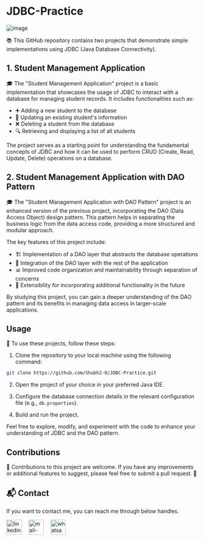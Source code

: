 # JDBC-Practice

![image](https://github.com/Shubh2-0/JDBC-Practice/assets/112773220/36b6c7bd-99d0-4bdc-8d4e-bba118f9b201)


📚 This GitHub repository contains two projects that demonstrate simple implementations using JDBC (Java Database Connectivity).

## 1. Student Management Application

🎓 The "Student Management Application" project is a basic implementation that showcases the usage of JDBC to interact with a database for managing student records. It includes functionalities such as:

- ➕ Adding a new student to the database
- 🔄 Updating an existing student's information
- ❌ Deleting a student from the database
- 🔍 Retrieving and displaying a list of all students

The project serves as a starting point for understanding the fundamental concepts of JDBC and how it can be used to perform CRUD (Create, Read, Update, Delete) operations on a database.

## 2. Student Management Application with DAO Pattern

🎓 The "Student Management Application with DAO Pattern" project is an enhanced version of the previous project, incorporating the DAO (Data Access Object) design pattern. This pattern helps in separating the business logic from the data access code, providing a more structured and modular approach.

The key features of this project include:

- 🏗️ Implementation of a DAO layer that abstracts the database operations
- 🤝 Integration of the DAO layer with the rest of the application
- 📊 Improved code organization and maintainability through separation of concerns
- 🚀 Extensibility for incorporating additional functionality in the future

By studying this project, you can gain a deeper understanding of the DAO pattern and its benefits in managing data access in larger-scale applications.

## Usage

👣 To use these projects, follow these steps:

1. Clone the repository to your local machine using the following command:

```bash
git clone https://github.com/Shubh2-0/JDBC-Practice.git
```

2. Open the project of your choice in your preferred Java IDE.

3. Configure the database connection details in the relevant configuration file (e.g., `db.properties`).

4. Build and run the project.

Feel free to explore, modify, and experiment with the code to enhance your understanding of JDBC and the DAO pattern.

## Contributions

🤝 Contributions to this project are welcome. If you have any improvements or additional features to suggest, please feel free to submit a pull request. 🙌

## 📬 Contact

If you want to contact me, you can reach me through below handles.

 <p align="left">
  <a href="https://www.linkedin.com/in/shubham-bhati-787319213/" target="_blank"><img align="center" src="https://skillicons.dev/icons?i=linkedin" width="40px" alt="linkedin" /></a>&emsp;
  <a title="shubhambhati226@gmail.com" href="mailto:shubhambhati226@gmail.com" target="_blank"><img align="center"  src="https://cdn-icons-png.flaticon.com/128/888/888853.png"  width="40px"   alt="mail-me" /></a>&emsp;
  <a href="https://wa.me/+916232133187" target="blank"><img align="center" src="https://media2.giphy.com/media/Q8I2fYA773h5wmQQcR/giphy.gif" width="40px"  alt="whatsapp-me" /></a>&emsp;	
 </p>

<br>


